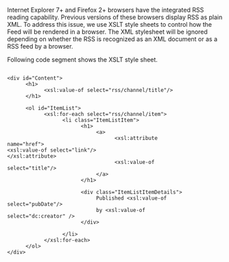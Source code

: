 <properties date="2016-05-10"
SortOrder="13"
/>

 

Internet Explorer 7+ and Firefox 2+ browsers have the integrated RSS reading capability. Previous versions of these browsers display RSS as plain XML. To address this issue, we use XSLT style sheets to control how the Feed will be rendered in a browser. The XML stylesheet will be ignored depending on whether the RSS is recognized as an XML document or as a RSS feed by a browser.

Following code segment shows the XSLT style sheet.

```
 
<div id="Content">
      <h1>
            <xsl:value-of select="rss/channel/title"/>
      </h1>
 
      <ol id="ItemList">
            <xsl:for-each select="rss/channel/item">
                  <li class="ItemListItem">
                        <h1>
                             <a>
                                   <xsl:attribute
name="href"> 
<xsl:value-of select="link"/>
</xsl:attribute>
                                   <xsl:value-of
select="title"/>
                             </a>
                        </h1>
 
                        <div class="ItemListItemDetails">
                             Published <xsl:value-of
select="pubDate"/>
                             by <xsl:value-of
select="dc:creator" />
                        </div>
                       
                  </li>
            </xsl:for-each>
      </ol>
</div>

 

 
```

